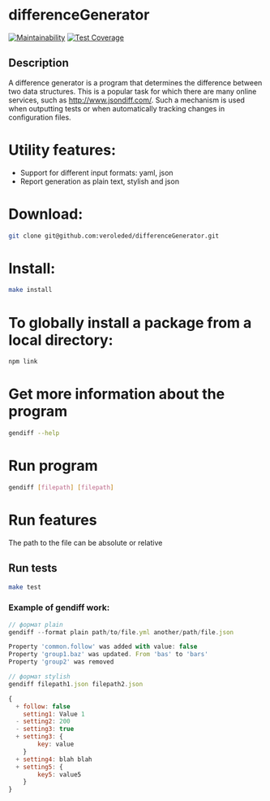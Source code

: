 # differenceGenerator
[![Maintainability](https://api.codeclimate.com/v1/badges/844a17bc1201eeaf7e36/maintainability)](https://codeclimate.com/github/veroleded/differenceGenerator/maintainability)
[![Test Coverage](https://api.codeclimate.com/v1/badges/844a17bc1201eeaf7e36/test_coverage)](https://codeclimate.com/github/veroleded/differenceGenerator/test_coverage)

## Description
  A difference generator is a program that determines the difference between two data structures. This is a popular task for which there are many online services, such as http://www.jsondiff.com/. Such a mechanism is used when outputting tests or when automatically tracking changes in configuration files.
# Utility features:
* Support for different input formats: yaml, json
* Report generation as plain text, stylish and json

# Download:
```bash
git clone git@github.com:veroleded/differenceGenerator.git
```

# Install:
```bash
make install
```

# To globally install a package from a local directory:
```bash
npm link
```

# Get more information about the program
```bash
gendiff --help
```

# Run program
```bash
gendiff [filepath] [filepath]
```

# Run features

The path to the file can be absolute or relative

## Run tests
```bash
make test
```

### Example of gendiff work:
``` js
// формат plain
gendiff --format plain path/to/file.yml another/path/file.json

Property 'common.follow' was added with value: false
Property 'group1.baz' was updated. From 'bas' to 'bars'
Property 'group2' was removed

// формат stylish
gendiff filepath1.json filepath2.json

{
  + follow: false
    setting1: Value 1
  - setting2: 200
  - setting3: true
  + setting3: {
        key: value
    }
  + setting4: blah blah
  + setting5: {
        key5: value5
    }
}
```